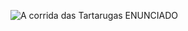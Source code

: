 ![A corrida das Tartarugas ENUNCIADO](https://user-images.githubusercontent.com/112535799/200872652-4cec9409-e930-4d8b-885c-8aac43bd803e.png)
